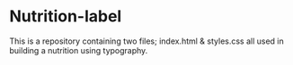 # Nutrition-label
This is a repository containing two files; index.html &amp; styles.css all used in building a nutrition using typography.
